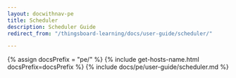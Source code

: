 ```yaml
---
layout: docwithnav-pe
title: Scheduler
description: Scheduler Guide
redirect_from: "/thingsboard-learning/docs/user-guide/scheduler/"

---
```


{% assign docsPrefix = "pe/" %}
{% include get-hosts-name.html docsPrefix=docsPrefix %}
{% include docs/pe/user-guide/scheduler.md %}